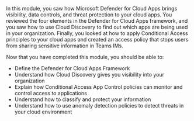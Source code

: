 In this module, you saw how Microsoft Defender for Cloud Apps brings visibility, data controls, and threat protection to your cloud apps. You reviewed the four elements in the Defender for Cloud Apps framework, and you saw how to use Cloud Discovery to find out which apps are being used in your organization. Finally, you looked at how to apply Conditional Access principles to your cloud apps and created an access policy that stops users from sharing sensitive information in Teams IMs.

Now that you have completed this module, you should be able to:

- Define the Defender for Cloud Apps Framework
- Understand how Cloud Discovery gives you visibility into your organization
- Explain how Conditional Access App Control policies can monitor and control access to applications
- Understand how to classify and protect your information
- Understand how to use anomaly detection policies to detect threats in your cloud environment
